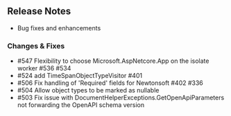 ## Release Notes ##

* Bug fixes and enhancements


### Changes & Fixes ###

* #547 Flexibility to choose Microsoft.AspNetcore.App on the isolate worker #536 #534
* #524 add TimeSpanObjectTypeVisitor #401
* #506 Fix handling of 'Required' fields for Newtonsoft #402 #336
* #504 Allow object types to be marked as nullable
* #503 Fix issue with DocumentHelperExceptions.GetOpenApiParameters not forwarding the OpenAPI schema version
